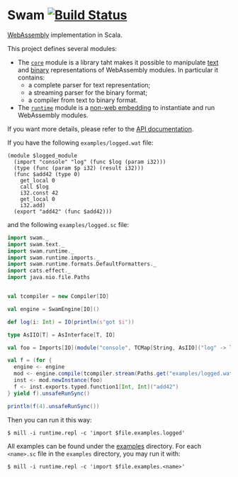 # Swam [![Build Status](https://travis-ci.org/satabin/swam.svg?branch=master)](https://travis-ci.org/satabin/swam)

[WebAssembly][1] implementation in Scala.

This project defines several modules:
 - The [`core`](core/) module is a library taht makes it possible to manipulate [text][2] and [binary][3] representations of WebAssembly modules. In particular it contains:
   - a complete parser for text representation;
   - a streaming parser for the binary format;
   - a compiler from text to binary format.
 - The [`runtime`](runtime/) module is a [non-web embedding][4] to instantiate and run WebAssembly modules.

If you want more details, please refer to the [API documentation][5].

If you have the following `examples/logged.wat` file:
```wat
(module $logged_module
  (import "console" "log" (func $log (param i32)))
  (type (func (param $p i32) (result i32)))
  (func $add42 (type 0)
    get_local 0
    call $log
    i32.const 42
    get_local 0
    i32.add)
  (export "add42" (func $add42)))
```

and the following `examples/logged.sc` file:
```scala
import swam._
import swam.text._
import swam.runtime._
import swam.runtime.imports._
import swam.runtime.formats.DefaultFormatters._
import cats.effect._
import java.nio.file.Paths


val tcompiler = new Compiler[IO]

val engine = SwamEngine[IO]()

def log(i: Int) = IO(println(s"got $i"))

type AsIIO[T] = AsInterface[T, IO]

val foo = Imports[IO](module("console", TCMap[String, AsIIO]("log" -> log _)))

val f = (for {
  engine <- engine
  mod <- engine.compile(tcompiler.stream(Paths.get("examples/logged.wat"), true))
  inst <- mod.newInstance(foo)
  f <- inst.exports.typed.function1[Int, Int]("add42")
} yield f).unsafeRunSync()

println(f(4).unsafeRunSync())
```

Then you can run it this way:
```shell
$ mill -i runtime.repl -c 'import $file.examples.logged'
```

All examples can be found under the [examples](examples/) directory.
For each `<name>.sc` file in the `examples` directory, you may run it with:
```shell
$ mill -i runtime.repl -c 'import $file.examples.<name>'
```

[1]: https://webassembly.org/
[2]: https://webassembly.org/docs/text-format/
[3]: https://webassembly.org/docs/binary-encoding/
[4]: https://webassembly.org/docs/non-web/
[5]: https://satabin.github.io/swam/api/
